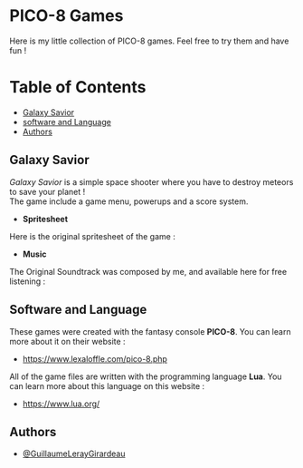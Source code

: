 # PICO-8 Games

Here is my little collection of PICO-8 games. Feel free to try them and have fun !

# Table of Contents

- [Galaxy Savior](#galaxy-savior)
- [software and Language](#software-and-language)
- [Authors](#authors)

## **Galaxy Savior**

*Galaxy Savior* is a simple space shooter where you have to destroy meteors to save your planet !  
The game include a game menu, powerups and a score system.

- **Spritesheet**

Here is the original spritesheet of the game :


- **Music**

The Original Soundtrack was composed by me, and available here for free listening :
## Software and Language

These games were created with the fantasy console **PICO-8**. You can learn more about it on their website :  

- https://www.lexaloffle.com/pico-8.php

All of the game files are written with the programming language **Lua**. You can learn more about this language on this website :

- https://www.lua.org/
## Authors
 
- [@GuillaumeLerayGirardeau](https://github.com/GuillaumeLerayGirardeau)


